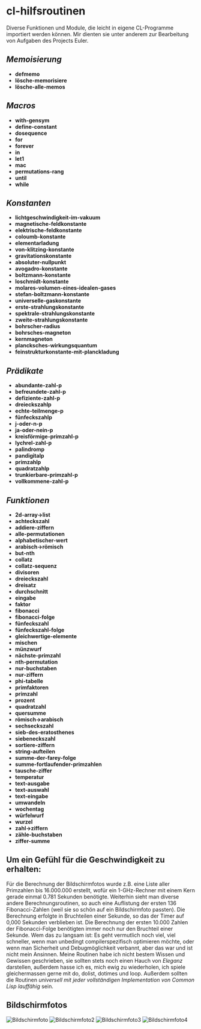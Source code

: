 cl-hilfsroutinen
================

Diverse Funktionen und Module, die leicht in eigene CL-Programme
importiert werden können. Mir dienten sie unter anderem zur
Bearbeitung von Aufgaben des Projects Euler.


*Memoisierung*
--------------
* **defmemo**
* **lösche-memorisiere**
* **lösche-alle-memos**


*Macros*
--------
* **with-gensym**
* **define-constant**
* **dosequence**
* **for**
* **forever**
* **in**
* **let1**
* **mac**
* **permutations-rang**
* **until**
* **while**


*Konstanten*
------------
* **lichtgeschwindigkeit-im-vakuum**
* **magnetische-feldkonstante**
* **elektrische-feldkonstante**
* **coloumb-konstante**
* **elementarladung**
* **von-klitzing-konstante**
* **gravitationskonstante**
* **absoluter-nullpunkt**
* **avogadro-konstante**
* **boltzmann-konstante**
* **loschmidt-konstante**
* **molares-volumen-eines-idealen-gases**
* **stefan-boltzmann-konstante**
* **universelle-gaskonstante**
* **erste-strahlungskonstante**
* **spektrale-strahlungskonstante**
* **zweite-strahlungskonstante**
* **bohrscher-radius**
* **bohrsches-magneton**
* **kernmagneton**
* **plancksches-wirkungsquantum**
* **feinstrukturkonstante-mit-planckladung**


*Prädikate*
-----------
* **abundante-zahl-p**
* **befreundete-zahl-p**
* **defiziente-zahl-p**
* **dreieckszahlp**
* **echte-teilmenge-p**
* **fünfeckszahlp**
* **j-oder-n-p**
* **ja-oder-nein-p**
* **kreisförmige-primzahl-p**
* **lychrel-zahl-p**
* **palindromp**
* **pandigitalp**
* **primzahlp**
* **quadratzahlp**
* **trunkierbare-primzahl-p**
* **vollkommene-zahl-p**


*Funktionen*
------------
* **2d-array->list**
* **achteckszahl**
* **addiere-ziffern**
* **alle-permutationen**
* **alphabetischer-wert**
* **arabisch->römisch**
* **but-nth**
* **collatz**
* **collatz-sequenz**
* **divisoren**
* **dreieckszahl**
* **dreisatz**
* **durchschnitt**
* **eingabe**
* **faktor**
* **fibonacci**
* **fibonacci-folge**
* **fünfeckszahl**
* **fünfeckszahl-folge**
* **gleichwertige-elemente**
* **mischen**
* **münzwurf**
* **nächste-primzahl**
* **nth-permutation**
* **nur-buchstaben**
* **nur-ziffern**
* **phi-tabelle**
* **primfaktoren**
* **primzahl**
* **prozent**
* **quadratzahl**
* **quersumme**
* **römisch->arabisch**
* **sechseckszahl**
* **sieb-des-eratosthenes**
* **siebeneckszahl**
* **sortiere-ziffern**
* **string-aufteilen**
* **summe-der-farey-folge**
* **summe-fortlaufender-primzahlen**
* **tausche-ziffer**
* **temperatur**
* **text-ausgabe**
* **text-auswahl**
* **text-eingabe**
* **umwandeln**
* **wochentag**
* **würfelwurf**
* **wurzel**
* **zahl->ziffern**
* **zähle-buchstaben**
* **ziffer-summe**


Um ein Gefühl für die Geschwindigkeit zu erhalten:
--------------------------------------------------
Für die Berechnung der Bildschirmfotos wurde z.B. eine Liste aller Primzahlen bis 16.000.000 erstellt, wofür ein 1-GHz-Rechner mit einem Kern gerade einmal 0.781 Sekunden benötigte.
Weiterhin sieht man diverse andere Berechnungsroutinen, so auch eine Auflistung der ersten 136 Fibonacci-Zahlen (weil sie so schön auf ein Bildschirmfoto passten). Die Berechnung erfolgte in Bruchteilen einer Sekunde, so das der Timer auf 0,000 Sekunden verblieben ist. Die Berechnung der ersten 10.000 Zahlen der Fibonacci-Folge benötigten immer noch nur den Bruchteil einer Sekunde.
Wem das zu langsam ist: Es geht vermutlich noch viel, viel schneller, wenn man unbedingt compilerspezifisch optimieren möchte, oder wenn man Sicherheit und Debugmöglichkeit verbannt, aber das war und ist nicht mein Ansinnen. Meine Routinen habe ich nicht bestem Wissen und Gewissen geschrieben, sie sollten stets noch einen Hauch von _Eleganz_ darstellen, außerdem hasse ich es, mich ewig zu wiederholen, ich spiele gleichermassen gerne mit do, dolist, dotimes und loop. Außerdem sollten die Routinen _universell mit jeder vollständigen Implementation von Common Lisp lauffähig_ sein.


Bildschirmfotos
---------------
![Bildschirmfoto](/bildschirmfoto.png)
![Bildschirmfoto2](/bildschirmfoto2.png)
![Bildschirmfoto3](/bildschirmfoto3.png)
![Bildschirmfoto4](/bildschirmfoto4.png)

